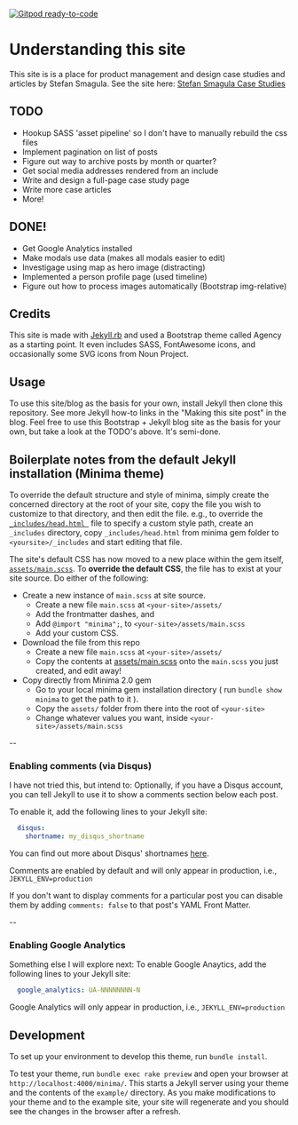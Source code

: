 [![Gitpod ready-to-code](https://img.shields.io/badge/Gitpod-ready--to--code-blue?logo=gitpod)](https://gitpod.io/#https://github.com/ssmagula/ssmagula.github.io)

# Understanding this site

This site is is a place for product management and design case studies and articles by Stefan Smagula. See the site here: [Stefan Smagula Case Studies](https://ssmagula.github.io)

## TODO
- Hookup SASS 'asset pipeline' so I don't have to manually rebuild the css files
- Implement pagination on list of posts
- Figure out way to archive posts by month or quarter?
- Get social media addresses rendered from an include
- Write and design a full-page case study page
- Write more case articles
- More!

## DONE!
- Get Google Analytics installed
- Make modals use data (makes all modals easier to edit)
- Investigage using map as hero image (distracting)
- Implemented a person profile page (used timeline)
- Figure out how to process images automatically (Bootstrap img-relative)

## Credits

This site is made with [Jekyll.rb](jekyllrb.com) and used a Bootstrap theme called Agency as a starting point. It even includes SASS, FontAwesome icons, and occasionally some SVG icons from Noun Project.
    

## Usage
To use this site/blog as the basis for your own, install Jekyll then clone this repository. See more Jekyll how-to links in the "Making this site post" in the blog. Feel free to use this Bootstrap + Jekyll blog site as the basis for your own, but take a look at the TODO's above. It's semi-done.

## Boilerplate notes from the default Jekyll installation (Minima theme)

To override the default structure and style of minima, simply create the concerned directory at the root of your site, copy the file you wish to customize to that directory, and then edit the file.
e.g., to override the [`_includes/head.html `](_includes/head.html) file to specify a custom style path, create an `_includes` directory, copy `_includes/head.html` from minima gem folder to `<yoursite>/_includes` and start editing that file.

The site's default CSS has now moved to a new place within the gem itself, [`assets/main.scss`](assets/main.scss). To **override the default CSS**, the file has to exist at your site source. Do either of the following:
- Create a new instance of `main.scss` at site source.
  - Create a new file `main.scss` at `<your-site>/assets/`
  - Add the frontmatter dashes, and
  - Add `@import "minima";`, to `<your-site>/assets/main.scss`
  - Add your custom CSS.
- Download the file from this repo
  - Create  a new file `main.scss` at `<your-site>/assets/`
  - Copy the contents at [assets/main.scss](assets/main.scss) onto the `main.scss` you just created, and edit away!
- Copy directly from Minima 2.0 gem
  - Go to your local minima gem installation directory ( run `bundle show minima` to get the path to it ).
  - Copy the `assets/` folder from there into the root of `<your-site>`
  - Change whatever values you want, inside `<your-site>/assets/main.scss`

--

### Enabling comments (via Disqus)

I have not tried this, but intend to: 
Optionally, if you have a Disqus account, you can tell Jekyll to use it to show a comments section below each post.

To enable it, add the following lines to your Jekyll site:

```yaml
  disqus:
    shortname: my_disqus_shortname
```

You can find out more about Disqus' shortnames [here](https://help.disqus.com/customer/portal/articles/466208).

Comments are enabled by default and will only appear in production, i.e., `JEKYLL_ENV=production`

If you don't want to display comments for a particular post you can disable them by adding `comments: false` to that post's YAML Front Matter.

--

### Enabling Google Analytics

Something else I will explore next: 
To enable Google Anaytics, add the following lines to your Jekyll site:

```yaml
  google_analytics: UA-NNNNNNNN-N
```

Google Analytics will only appear in production, i.e., `JEKYLL_ENV=production`


## Development

To set up your environment to develop this theme, run `bundle install`.

To test your theme, run `bundle exec rake preview` and open your browser at `http://localhost:4000/minima/`. This starts a Jekyll server using your theme and the contents of the `example/` directory. As you make modifications to your theme and to the example site, your site will regenerate and you should see the changes in the browser after a refresh.


